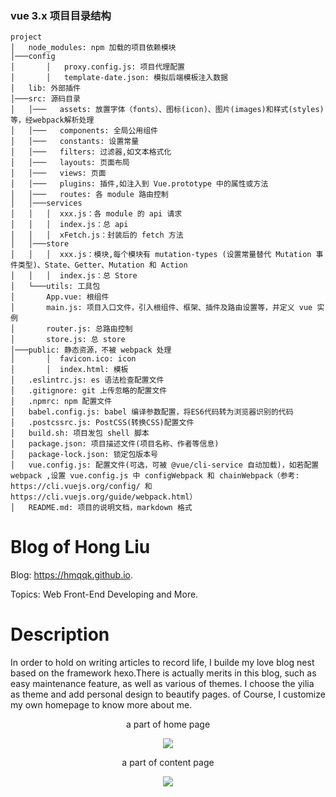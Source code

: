 ### vue 3.x 项目目录结构
```
project
│   node_modules: npm 加载的项目依赖模块
│───config
│       │   proxy.config.js: 项目代理配置
│       │   template-date.json: 模拟后端模板注入数据
│   lib: 外部插件
│───src: 源码目录
│   │───   assets: 放置字体（fonts）、图标(icon)、图片(images)和样式(styles)等，经webpack解析处理
│   │───   components: 全局公用组件
│   │───   constants: 设置常量
│   │───   filters: 过滤器,如文本格式化
│   │───   layouts: 页面布局
│   │───   views: 页面
│   │───   plugins: 插件,如注入到 Vue.prototype 中的属性或方法
│   │───   routes: 各 module 路由控制
│   │───services
│   │   │  xxx.js：各 module 的 api 请求
│   │   │  index.js：总 api
│   │   │  xFetch.js：封装后的 fetch 方法
│   │───store
│   │   │  xxx.js：模块,每个模块有 mutation-types (设置常量替代 Mutation 事件类型)、State、Getter、Mutation 和 Action
│   │   │  index.js：总 Store
│   └───utils: 工具包
│       App.vue: 根组件
│       main.js: 项目入口文件，引入根组件、框架、插件及路由设置等，并定义 vue 实例
│       router.js: 总路由控制
│       store.js: 总 store
│───public: 静态资源，不被 webpack 处理
│       │  favicon.ico: icon
│       │  index.html: 模板
│   .eslintrc.js: es 语法检查配置文件
│   .gitignore: git 上传忽略的配置文件
│   .npmrc: npm 配置文件
│   babel.config.js: babel 编译参数配置，将ES6代码转为浏览器识别的代码
│   .postcssrc.js: PostCSS(转换CSS)配置文件
│   build.sh: 项目发包 shell 脚本
│   package.json: 项目描述文件(项目名称、作者等信息)
│   package-lock.json: 锁定包版本号
│   vue.config.js: 配置文件(可选，可被 @vue/cli-service 自动加载)，如若配置 webpack ,设置 vue.config.js 中 configWebpack 和 chainWebpack（参考: https://cli.vuejs.org/config/ 和 https://cli.vuejs.org/guide/webpack.html）
│   README.md: 项目的说明文档，markdown 格式 

```


# Blog of Hong Liu

Blog: https://hmqqk.github.io.

Topics: Web Front-End Developing and More.

# Description

In order to hold on writing articles to record life, I builde my love blog nest based on the framework hexo.There is actually merits in this blog, such as easy maintenance feature, as well as various of themes. I choose the yilia as theme and add personal design to beautify pages. of Course, I customize my own homepage to know more about me.
<div align="center">
<p> a part of home page</p>
<img src="http://oiyahh2nw.bkt.clouddn.com/blog/Readme_images/home.png">
<p> a part of content page</p>
<img src="http://oiyahh2nw.bkt.clouddn.com/blog/Readme_images/content.png">
</div>
